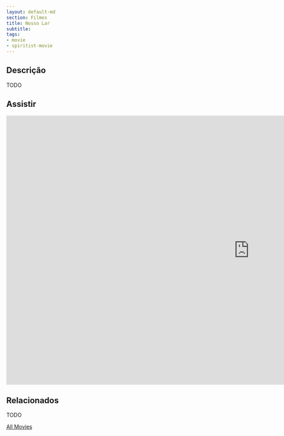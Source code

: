 ```yaml
---
layout: default-md
section: Filmes
title: Nosso Lar
subtitle: 
tags: 
- movie
- spiritist-movie
---
```


## Descrição
TODO

## Assistir
<iframe width="1280" height="709" src="https://www.youtube.com/embed/aWG3H4FWbjQ" frameborder="0" allow="accelerometer; autoplay; encrypted-media; gyroscope; picture-in-picture" allowfullscreen></iframe>


## Relacionados
TODO


<a href="/movies" class="button">All Movies</a>